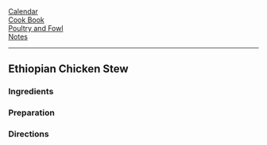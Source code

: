 [Calendar](https://github.com/vmsmith/CookBook/blob/master/poultry_fowl.md)      
[Cook Book](https://github.com/vmsmith/CookBook/blob/master/README.md)   
[Poultry and Fowl](https://github.com/vmsmith/CookBook/blob/master/poultry_fowl.md)    
[Notes](https://github.com/vmsmith/CookBook/blob/master/poultry_fowl.md)    

---   

## Ethiopian Chicken Stew   

### Ingredients   





### Preparation   




### Directions  
